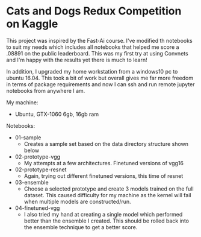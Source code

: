 # Cats and Dogs Redux Competition on Kaggle

This project was inspired by the Fast-Ai course. I've modified th notebooks to suit my needs which includes all notebooks that helped me score a .08891 on the public leaderboard. This was my first try at using Convnets and I'm happy with the results yet there is much to learn!

In addition, I upgraded my home workstation from a windows10 pc to ubuntu 16.04. This took a bit of work but overall gives me far more freedom in terms of package requirements and now I can ssh and run remote jupyter notebooks from anywhere I am.

My machine:
  - Ubuntu, GTX-1060 6gb, 16gb ram

Notebooks:
  - 01-sample
    - Creates a sample set based on the data directory structure shown below
  - 02-prototype-vgg
    - My attempts at a few architectures. Finetuned versions of vgg16
  - 02-prototype-resnet
    - Again, trying out different finetuned versions, this time of resnet
  - 03-ensemble
    - Choose a selected prototype and create 3 models trained on the full dataset. This caused difficulty for my machine as the kernel will fail when multiple models are constructed/run.
  - 04-finetuned-vgg
    - I also tried my hand at creating a single model which performed better than the ensemble I created. This should be rolled back into the ensemble technique to get a better score.
